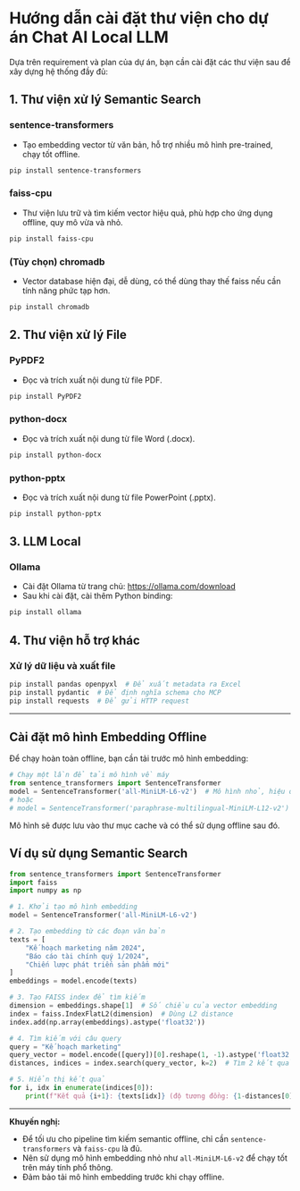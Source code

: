 # Hướng dẫn cài đặt thư viện cho dự án Chat AI Local LLM

Dựa trên requirement và plan của dự án, bạn cần cài đặt các thư viện sau để xây dựng hệ thống đầy đủ:

## 1. Thư viện xử lý Semantic Search

### sentence-transformers
- Tạo embedding vector từ văn bản, hỗ trợ nhiều mô hình pre-trained, chạy tốt offline.

```bash
pip install sentence-transformers
```

### faiss-cpu
- Thư viện lưu trữ và tìm kiếm vector hiệu quả, phù hợp cho ứng dụng offline, quy mô vừa và nhỏ.

```bash
pip install faiss-cpu
```

### (Tùy chọn) chromadb
- Vector database hiện đại, dễ dùng, có thể dùng thay thế faiss nếu cần tính năng phức tạp hơn.

```bash
pip install chromadb
```

## 2. Thư viện xử lý File

### PyPDF2
- Đọc và trích xuất nội dung từ file PDF.

```bash
pip install PyPDF2
```

### python-docx
- Đọc và trích xuất nội dung từ file Word (.docx).

```bash
pip install python-docx
```

### python-pptx
- Đọc và trích xuất nội dung từ file PowerPoint (.pptx).

```bash
pip install python-pptx
```

## 3. LLM Local

### Ollama
- Cài đặt Ollama từ trang chủ: https://ollama.com/download
- Sau khi cài đặt, cài thêm Python binding:

```bash
pip install ollama
``` 
## 4. Thư viện hỗ trợ khác 

### Xử lý dữ liệu và xuất file
```bash
pip install pandas openpyxl  # Để xuất metadata ra Excel
pip install pydantic  # Để định nghĩa schema cho MCP
pip install requests  # Để gửi HTTP request
```

---

## Cài đặt mô hình Embedding Offline

Để chạy hoàn toàn offline, bạn cần tải trước mô hình embedding:

```python
# Chạy một lần để tải mô hình về máy
from sentence_transformers import SentenceTransformer
model = SentenceTransformer('all-MiniLM-L6-v2')  # Mô hình nhỏ, hiệu quả
# hoặc
# model = SentenceTransformer('paraphrase-multilingual-MiniLM-L12-v2')  # Hỗ trợ tiếng Việt tốt hơn
```

Mô hình sẽ được lưu vào thư mục cache và có thể sử dụng offline sau đó.

## Ví dụ sử dụng Semantic Search

```python
from sentence_transformers import SentenceTransformer
import faiss
import numpy as np

# 1. Khởi tạo mô hình embedding
model = SentenceTransformer('all-MiniLM-L6-v2')

# 2. Tạo embedding từ các đoạn văn bản
texts = [
    "Kế hoạch marketing năm 2024",
    "Báo cáo tài chính quý 1/2024",
    "Chiến lược phát triển sản phẩm mới"
]
embeddings = model.encode(texts)

# 3. Tạo FAISS index để tìm kiếm
dimension = embeddings.shape[1]  # Số chiều của vector embedding
index = faiss.IndexFlatL2(dimension)  # Dùng L2 distance
index.add(np.array(embeddings).astype('float32'))

# 4. Tìm kiếm với câu query
query = "Kế hoạch marketing"
query_vector = model.encode([query])[0].reshape(1, -1).astype('float32')
distances, indices = index.search(query_vector, k=2)  # Tìm 2 kết quả gần nhất

# 5. Hiển thị kết quả
for i, idx in enumerate(indices[0]):
    print(f"Kết quả {i+1}: {texts[idx]} (độ tương đồng: {1-distances[0][i]:.2f})")
```

---

**Khuyến nghị:**
- Để tối ưu cho pipeline tìm kiếm semantic offline, chỉ cần `sentence-transformers` và `faiss-cpu` là đủ.
- Nên sử dụng mô hình embedding nhỏ như `all-MiniLM-L6-v2` để chạy tốt trên máy tính phổ thông.
- Đảm bảo tải mô hình embedding trước khi chạy offline. 